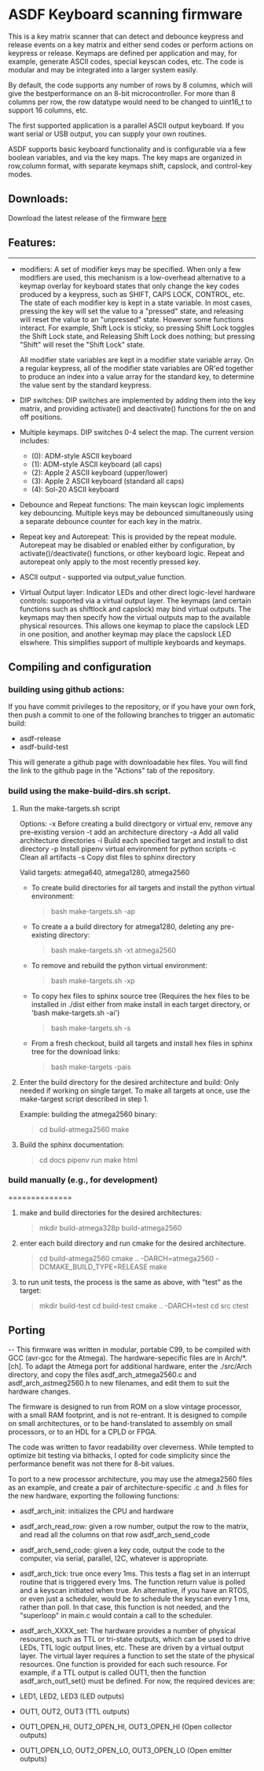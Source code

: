 # ASDF Keyboard scanning firmware

This is a key matrix scanner that can detect and debounce keypress and release
events on a key matrix and either send codes or perform actions on keypress or
release. Keymaps are defined per application and may, for example, generate
ASCII codes, special keyscan codes, etc. The code is modular and may be
integrated into a larger system easily.

By default, the code supports any number of rows by 8 columns, which will give
the bestperformance on an 8-bit microcontroller. For more than 8 columns per
row, the row datatype would need to be changed to uint16_t to support 16
columns, etc.

The first supported application is a parallel ASCII output keyboard. If you want
serial or USB output, you can supply your own routines.

ASDF supports basic keyboard functionality and is configurable via a few
boolean variables, and via the key maps. The key maps are organized in
row,column format, with separate keymaps shift, capslock, and control-key modes.

## Downloads:

Download the latest release of the firmware [here](https://osiweb.github.io/unified_retro_keyboard)

## Features:
--------
* modifiers: A set of modifier keys may be specified. When only a few modifiers
  are used, this mechanism is a low-overhead alternative to a keymap overlay for
  keyboard states that only change the key codes produced by a keypress, such as
  SHIFT, CAPS LOCK, CONTROL, etc. The state of each modifier key is kept in a
  state variable. In most cases, pressing the key will set the value to a
  "pressed" state, and releasing will reset the value to an "unpressed" state.
  However some functions interact. For example, Shift Lock is sticky, so
  pressing Shift Lock toggles the Shift Lock state, and Releasing Shift Lock
  does nothing; but pressing "Shift" will reset the "Shift Lock" state.

  All modifier state variables are kept in a modifier state variable array. On a
  regular keypress, all of the modifier state variables are OR'ed together to
  produce an index into a value array for the standard key, to determine the
  value sent by the standard keypress.

* DIP switches: DIP switches are implemented by adding them into the key
  matrix, and providing activate() and deactivate() functions for the on and off
  positions.

* Multiple keymaps. DIP switches 0-4 select the map. The current version
  includes: 
  
  * (0): ADM-style ASCII keyboard 
  * (1): ADM-style ASCII keyboard (all caps)
  * (2): Apple 2 ASCII keyboard (upper/lower)
  * (3): Apple 2 ASCII keyboard (standard all caps)
  * (4): Sol-20 ASCII keyboard

* Debounce and Repeat functions: The main keyscan logic implements key
  debouncing. Multiple keys may be debounced simultaneously using a separate
  debounce counter for each key in the matrix.

* Repeat key and Autorepeat: This is provided by the repeat module. Autorepeat
  may be disabled or enabled either by configuration, by activate()/deactivate()
  functions, or other keyboard logic. Repeat and autorepeat only apply to the
  most recently pressed key.

* ASCII output - supported via output_value function.

* Virtual Output layer: Indicator LEDs and other direct logic-level hardware
 controls: supported via a virtual output layer. The keymaps (and certain
 functions such as shiftlock and capslock) may bind virtual outputs. The keymaps
 may then specify how the virtual outputs map to the available physical
 resources. This allows one keymap to place the capslock LED in one position,
 and another keymap may place the capslock LED elswhere. This simplifies support
 of multiple keyboards and keymaps.

## Compiling and configuration

### building using github actions:

If you have commit privileges to the repository, or if you have your own fork,
then push a commit to one of the following branches to trigger an automatic build:

- asdf-release
- asdf-build-test

This will generate a github page with downloadable hex files. You will find the
link to the github page in the "Actions" tab of the repository.  

### build using the make-build-dirs.sh script.


1) Run the make-targets.sh script

    Options:
      -x   Before creating a build directgory or virtual env, remove
           any pre-existing version
      -t   add an architecture directory
      -a   Add all valid architecture directories
      -i   Build each specified target and install to dist directory
      -p   Install pipenv virtual environment for python scripts
      -c   Clean all artifacts
      -s   Copy dist files to sphinx directory

    Valid targets: atmega640, atmega1280, atmega2560

    - To create build directories for all targets and install the python virtual environment:

      > bash make-targets.sh -ap

    - To create a a build directory for atmega1280, deleting any pre-existing directory:

      > bash make-targets.sh -xt atmega2560

    - To remove and rebuild the python virtual environment:

      > bash make-targets.sh -xp

    - To copy hex files to sphinx source tree (Requires the hex files
      to be installed in ./dist either from make install in each target
      directory, or 'bash make-targets.sh -ai')

      > bash make-targets.sh -s


    - From a fresh checkout, build all targets and install hex files in
      sphinx tree for the download links:

      > bash make-targets -pais

2) Enter the build directory for the desired architecture and build:
   Only needed if working on single target.  To make all targets at once,
   use the make-targest script described in step 1.

   Example: building the atmega2560 binary:

   > cd build-atmega2560
   > make

3) Build the sphinx documentation:

   > cd docs
   > pipenv run make html
   
 ### build manually (e.g., for development)
==============

1) make and build directories for the desired architectures:

   > mkdir build-atmega328p build-atmega2560

3) enter each build directory and run cmake for the desired architecture.

   > cd build-atmega2560
   > cmake .. -DARCH=atmega2560 -DCMAKE_BUILD_TYPE=RELEASE
   > make
   
4) to run unit tests, the process is the same as above, with "test" as the
   target:

   > mkdir build-test
   > cd build-test
   > cmake .. -DARCH=test
   > cd src
   > ctest

## Porting
--
This firmware was written in modular, portable C99, to be compiled with GCC
(avr-gcc for the Atmega). The hardware-sepecific files are in Arch/*.[ch]. To
adapt the Atmega port for additional hardware, enter the ./src/Arch directory,
and copy the files asdf_arch_atmega2560.c and asdf_arch_astmeg2560.h to new
filenames, and edit them to suit the hardware changes.

The firmware is designed to run from ROM on a slow vintage processor, with a
small RAM footprint, and is not re-entrant. It is designed to compile on small
architectures, or to be hand-translated to assembly on small processors, or to
an HDL for a CPLD or FPGA.

The code was written to favor readability over cleverness. While tempted to
optimize bit testing via bithacks, I opted for code simplicity since the
performance benefit was not there for 8-bit values.

To port to a new processor architecture, you may use the atmega2560 files as an
example, and create a pair of architecture-specific .c and .h files for the new
hardware, exporting the following functions:

- asdf_arch_init: initializes the CPU and hardware

- asdf_arch_read_row: given a row number, output the row to the matrix, and read
  all the columns on that row asdf_arch_send_code

- asdf_arch_send_code: given a key code, output the code to the computer, via
  serial, parallel, I2C, whatever is appropriate.

- asdf_arch_tick: true once every 1ms. This tests a flag set in an interrupt
  routine that is triggered every 1ms. The function return value is polled and a
  keyscan initiated when true. An alternative, if you have an RTOS, or even just
  a scheduler, would be to schedule the keyscan every 1 ms, rather than poll. In
  that case, this function is not needed, and the "superloop" in main.c would
  contain a call to the scheduler.
  
- asdf_arch_XXXX_set: The hardware provides a number of physical resources, such
  as TTL or tri-state outputs, which can be used to drive LEDs, TTL logic output
  lines, etc. These are driven by a virtual output layer. The virtual layer
  requires a function to set the state of the physical resources. One function
  is provided for each such resource. For example, if a TTL output is called
  OUT1, then the function asdf_arch_out1_set() must be defined. For now, the
  required devices are: 
- LED1, LED2, LED3 (LED outputs)
- OUT1, OUT2, OUT3 (TTL outputs)
- OUT1\_OPEN\_HI, OUT2\_OPEN\_HI, OUT3\_OPEN\_HI (Open collector outputs)
- OUT1\_OPEN\_LO, OUT2\_OPEN\_LO, OUT3\_OPEN\_LO (Open emitter outputs)

